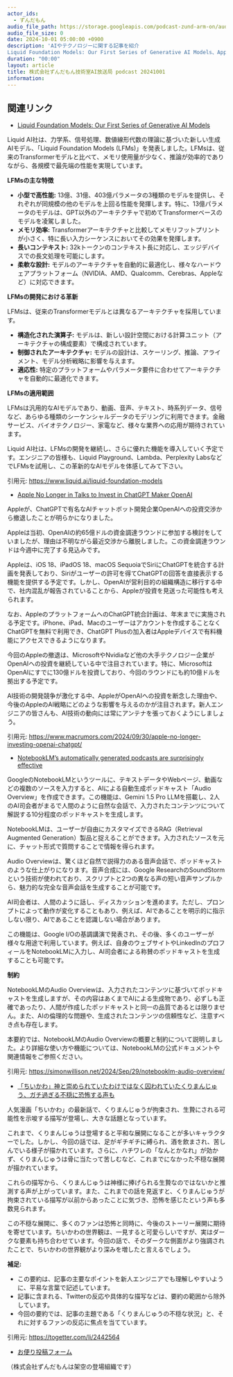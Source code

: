 ```yaml
---
actor_ids:
  - ずんだもん
audio_file_path: https://storage.googleapis.com/podcast-zund-arm-on/audio/株式会社ずんだもん技術室AI放送局_podcast_20241001.mp3
audio_file_size: 0
date: 2024-10-01 05:00:00 +0900
description: 'AIやテクノロジーに関する記事を紹介  
Liquid Foundation Models: Our First Series of Generative AI Models、Apple No Longer in Talks to Invest in ChatGPT Maker OpenAI、NotebookLM’s automatically generated podcasts are surprisingly effective、「ちいかわ」神と崇められていたわけではなく囚われていたくりまんじゅう、ガチ過ぎる不穏に恐怖する声も'
duration: "00:00"
layout: article
title: 株式会社ずんだもん技術室AI放送局 podcast 20241001
information: 
---
```


## 関連リンク


- [Liquid Foundation Models: Our First Series of Generative AI Models](https://www.liquid.ai/liquid-foundation-models)  


Liquid AI社は、力学系、信号処理、数値線形代数の理論に基づいた新しい生成AIモデル、「Liquid Foundation Models (LFMs)」を発表しました。LFMsは、従来のTransformerモデルと比べて、メモリ使用量が少なく、推論が効率的でありながら、各規模で最先端の性能を実現しています。

**LFMsの主な特徴**

* **小型で高性能:** 13億、31億、403億パラメータの3種類のモデルを提供し、それぞれが同規模の他のモデルを上回る性能を発揮します。特に、13億パラメータのモデルは、GPT以外のアーキテクチャで初めてTransformerベースのモデルを凌駕しました。
* **メモリ効率:** Transformerアーキテクチャと比較してメモリフットプリントが小さく、特に長い入力シーケンスにおいてその効果を発揮します。
* **長いコンテキスト:** 32kトークンのコンテキスト長に対応し、エッジデバイスでの長文処理を可能にします。
* **柔軟な設計:** モデルのアーキテクチャを自動的に最適化し、様々なハードウェアプラットフォーム（NVIDIA、AMD、Qualcomm、Cerebras、Appleなど）に対応できます。


**LFMsの開発における革新**

LFMsは、従来のTransformerモデルとは異なるアーキテクチャを採用しています。

* **構造化された演算子:** モデルは、新しい設計空間における計算ユニット（アーキテクチャの構成要素）で構成されています。
* **制御されたアーキテクチャ:** モデルの設計は、スケーリング、推論、アライメント、モデル分析戦略に影響を与えます。
* **適応性:** 特定のプラットフォームやパラメータ要件に合わせてアーキテクチャを自動的に最適化できます。


**LFMsの適用範囲**

LFMsは汎用的なAIモデルであり、動画、音声、テキスト、時系列データ、信号など、あらゆる種類のシーケンシャルデータのモデリングに利用できます。金融サービス、バイオテクノロジー、家電など、様々な業界への応用が期待されています。


Liquid AI社は、LFMsの開発を継続し、さらに優れた機能を導入していく予定です。エンジニアの皆様も、Liquid Playground、Lambda、Perplexity LabsなどでLFMsを試用し、この革新的なAIモデルを体感してみて下さい。 


引用元: https://www.liquid.ai/liquid-foundation-models


- [Apple No Longer in Talks to Invest in ChatGPT Maker OpenAI](https://www.macrumors.com/2024/09/30/apple-no-longer-investing-openai-chatgpt/)  


Appleが、ChatGPTで有名なAIチャットボット開発企業OpenAIへの投資交渉から撤退したことが明らかになりました。

Appleは当初、OpenAIの約65億ドルの資金調達ラウンドに参加する検討をしていましたが、理由は不明ながら最近交渉から離脱しました。この資金調達ラウンドは今週中に完了する見込みです。

Appleは、iOS 18、iPadOS 18、macOS SequoiaでSiriにChatGPTを統合する計画を発表しており、Siriがユーザーの許可を得てChatGPTの回答を直接表示する機能を提供する予定です。しかし、OpenAIが営利目的の組織構造に移行する中で、社内混乱が報告されていることから、Appleが投資を見送った可能性も考えられます。

なお、AppleのプラットフォームへのChatGPT統合計画は、年末までに実施される予定です。iPhone、iPad、Macのユーザーはアカウントを作成することなくChatGPTを無料で利用でき、ChatGPT Plusの加入者はAppleデバイスで有料機能にアクセスできるようになります。

今回のAppleの撤退は、MicrosoftやNvidiaなど他の大手テクノロジー企業がOpenAIへの投資を継続している中で注目されています。特に、MicrosoftはOpenAIにすでに130億ドルを投資しており、今回のラウンドにも約10億ドルを拠出する予定です。


AI技術の開発競争が激化する中、AppleがOpenAIへの投資を断念した理由や、今後のAppleのAI戦略にどのような影響を与えるのかが注目されます。新人エンジニアの皆さんも、AI技術の動向には常にアンテナを張っておくようにしましょう。 


引用元: https://www.macrumors.com/2024/09/30/apple-no-longer-investing-openai-chatgpt/


- [NotebookLM’s automatically generated podcasts are surprisingly effective](https://simonwillison.net/2024/Sep/29/notebooklm-audio-overview/)  


GoogleのNotebookLMというツールに、テキストデータやWebページ、動画などの複数のソースを入力すると、AIによる自動生成ポッドキャスト「Audio Overview」を作成できます。この機能は、Gemini 1.5 Pro LLMを搭載し、2人のAI司会者がまるで人間のように自然な会話で、入力されたコンテンツについて解説する10分程度のポッドキャストを生成します。

NotebookLMは、ユーザーが自由にカスタマイズできるRAG（Retrieval Augmented Generation）製品と捉えることができます。入力されたソースを元に、チャット形式で質問することで情報を得られます。

Audio Overviewは、驚くほど自然で説得力のある音声会話で、ポッドキャストのような仕上がりになります。音声合成には、Google ResearchのSoundStormという技術が使われており、スクリプトと2つの異なる声の短い音声サンプルから、魅力的な完全な音声会話を生成することが可能です。

AI司会者は、人間のように話し、ディスカッションを進めます。ただし、プロンプトによって動作が変化することもあり、例えば、AIであることを明示的に指示しない限り、AIであることを認識しない場合があります。

この機能は、Google I/Oの基調講演で発表され、その後、多くのユーザーが様々な用途で利用しています。例えば、自身のウェブサイトやLinkedInのプロフィールをNotebookLMに入力し、AI司会者による称賛のポッドキャストを生成することも可能です。


**制約**

NotebookLMのAudio Overviewは、入力されたコンテンツに基づいてポッドキャストを生成しますが、その内容はあくまでAIによる生成物であり、必ずしも正確であったり、人間が作成したポッドキャストと同一の品質であるとは限りません。また、AIの倫理的な問題や、生成されたコンテンツの信頼性など、注意すべき点も存在します。


本要約では、NotebookLMのAudio Overviewの概要と制約について説明しました。より詳細な使い方や機能については、NotebookLMの公式ドキュメントや関連情報をご参照ください。 


引用元: https://simonwillison.net/2024/Sep/29/notebooklm-audio-overview/


- [「ちいかわ」神と崇められていたわけではなく囚われていたくりまんじゅう、ガチ過ぎる不穏に恐怖する声も](https://togetter.com/li/2442564)  


人気漫画「ちいかわ」の最新話で、くりまんじゅうが拘束され、生贄にされる可能性を示唆する描写が登場し、大きな話題となっています。

これまで、くりまんじゅうは登場すると平和な展開になることが多いキャラクターでした。しかし、今回の話では、足がギチギチに縛られ、酒を飲まされ、苦しんでいる様子が描かれています。さらに、ハチワレの「なんとかなれ」が効かず、くりまんじゅうは骨に当たって苦しむなど、これまでになかった不穏な展開が描かれています。

これらの描写から、くりまんじゅうは神様に捧げられる生贄なのではないかと推測する声が上がっています。また、これまでの話を見返すと、くりまんじゅうが拘束されている描写が以前からあったことに気づき、恐怖を感じたという声も多数見られます。

この不穏な展開に、多くのファンは恐怖と同時に、今後のストーリー展開に期待を寄せています。ちいかわの世界観は、一見すると可愛らしいですが、実はダークな要素も持ち合わせています。今回の話で、そのダークな側面がより強調されたことで、ちいかわの世界観がより深みを増したと言えるでしょう。


**補足:**

* この要約は、記事の主要なポイントを新人エンジニアでも理解しやすいように、平易な言葉で記述しています。
* 記事に含まれる、Twitterの反応や具体的な描写などは、要約の範囲から除外しています。
* 今回の要約では、記事の主題である「くりまんじゅうの不穏な状況」と、それに対するファンの反応に焦点を当てています。 


引用元: https://togetter.com/li/2442564



- [お便り投稿フォーム](https://forms.gle/ffg4JTfqdiqK62qf9)

（株式会社ずんだもんは架空の登場組織です）
